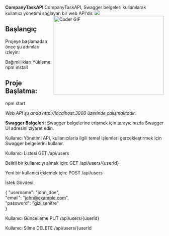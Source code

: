 **CompanyTaskAPI**
CompanyTaskAPI, Swagger belgeleri kullanılarak kullanıcı yönetimi sağlayan bir web API'dir.
	<img src="https://github.com/enfyna/readme-as-gif/assets/91965312/82c033c9-7c08-4019-9b29-6e05c90beef9" />
<img align="right" alt="Coder GIF" height=250 width=350 src="https://assets.materialup.com/uploads/01c5d625-db50-4124-9e1b-3ada4a6fd266/preview.gif"/>

## Başlangıç
Projeye başlamadan önce şu adımları izleyin:

Bağımlılıkları Yükleme:
npm install 

## Proje Başlatma:
npm start

*Web API şu anda http://localhost:3000 üzerinde çalışmaktadır.*

**Swagger Belgeleri:**
Swagger belgelerine erişmek için tarayıcınızda Swagger UI adresini ziyaret edin.

Kullanıcı Yönetimi
API, kullanıcılarla ilgili temel işlemleri gerçekleştirmek için Swagger belgelerini kullanır.

Kullanıcı Listesi
GET /api/users

Belirli bir kullanıcıyı almak için:
GET /api/users/{userId}

Yeni bir kullanıcı eklemek için:
POST /api/users

İstek Gövdesi:

{
"username": "john_doe",  
"email": "john@example.com",  
"password": "gizlisenifre"  
}

Kullanıcı Güncelleme
PUT /api/users/{userId}

Kullanıcı Silme
DELETE /api/users/{userId
